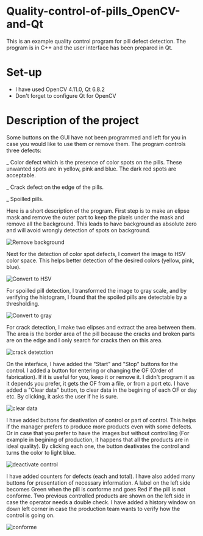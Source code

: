 # Quality-control-of-pills_OpenCV-and-Qt

This is an example quality control program for pill defect detection.
The program is in C++ and the user interface has been prepared in Qt.

# Set-up
- I have used OpenCV 4.11.0, Qt 6.8.2
- Don't forget to configure Qt for OpenCV

# Description of the project
Some buttons on the GUI have not been programmed and left for you in case you would like to use them or remove them.
The program controls three defects:

_ Color defect which is the presence of color spots on the pills. These unwanted spots are in yellow, pink and blue. The dark red spots are acceptable.

_ Crack defect on the edge of the pills.

_ Spoilled pills.

Here is a short description of the program.
First step is to make an elipse mask and remove the outer part to keep the pixels under the mask and remove all the background. This leads to have background as absolute zero and will avoid wrongly detection of spots on background. 

![Remove background](https://github.com/vmohammadi/Quality-control-of-pills_OpenCV-and-Qt/blob/main/build/Desktop_Qt_6_8_2_MinGW_64_bit-Debug/1.%20remove%20background.png)

Next for the detection of color spot defects, I convert the image to HSV color space. This helps better detection of the desired colors (yellow, pink, blue).

![Convert to HSV](https://github.com/vmohammadi/Quality-control-of-pills_OpenCV-and-Qt/blob/main/build/Desktop_Qt_6_8_2_MinGW_64_bit-Debug/2.%20convert%20to%20HSV.png)

For spoilled pill detection, I transformed the image to gray scale, and by verifying the histogram, I found that the spoiled pills are detectable by a thresholding.

![Convert to gray](https://github.com/vmohammadi/Quality-control-of-pills_OpenCV-and-Qt/blob/main/build/Desktop_Qt_6_8_2_MinGW_64_bit-Debug/3.%20convert%20to%20gray_spoil%20det.png)

For crack detection, I make two elipses and extract the area between them. The area is the border area of the pill because the cracks and broken parts are on the edge and I only search for cracks then on this area.

![crack detetction](https://github.com/vmohammadi/Quality-control-of-pills_OpenCV-and-Qt/blob/main/build/Desktop_Qt_6_8_2_MinGW_64_bit-Debug/4.%20elipse_crack%20det.png)

On the interface, I have added the "Start" and "Stop" buttons for the control. I added a button for entering or changing the OF (Order of fabrication). If it is useful for you, keep it or remove it. I didn't program it as it depends you prefer, it gets the OF from a file, or from a port etc. I have added a "Clear data" button, to clear data in the begining of each OF or day etc. By clicking, it asks the user if he is sure.

![clear data](https://github.com/vmohammadi/Quality-control-of-pills_OpenCV-and-Qt/blob/main/build/Desktop_Qt_6_8_2_MinGW_64_bit-Debug/5.%20clear%20data.png)

I have added buttons for deativation of control or part of control. This helps if the manager prefers to produce more products even with some defects. Or in case that you prefer to have the images but without controlling (For example in begining of production, it happens that all the products are in ideal quality). By clicking each one, the button deativates the control and turns the color to light blue.

![deactivate control](https://github.com/vmohammadi/Quality-control-of-pills_OpenCV-and-Qt/blob/main/build/Desktop_Qt_6_8_2_MinGW_64_bit-Debug/6.%20deactivate%20a%20control.png)

I have added counters for defects (each and total). I have also added many buttons for presentation of necessary information. A label on the left side becomes Green when the pill is conforme and goes Red if the pill is not conforme. 
Two previous controlled products are shown on the left side in case the operator needs a double check.
I have added a history window on down left corner in case the production team wants to verify how the control is going on.

![conforme](https://github.com/vmohammadi/Quality-control-of-pills_OpenCV-and-Qt/blob/main/build/Desktop_Qt_6_8_2_MinGW_64_bit-Debug/7.%20conforme.png)
